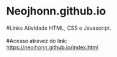 # Neojhonn.github.io

#Links Atividade HTML, CSS e Javascript.</br> 
</br> 
#Acesso atravez do link:</br> 
https://neojhonn.github.io/index.html
